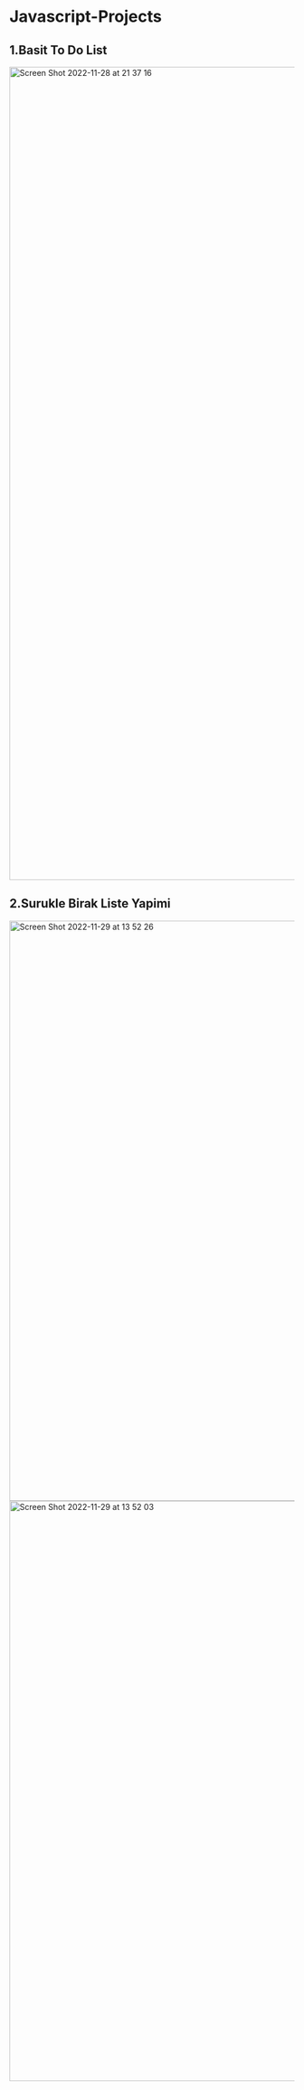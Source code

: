# Javascript-Projects
## 1.Basit To Do List 
<img width="1438" alt="Screen Shot 2022-11-28 at 21 37 16" src="https://user-images.githubusercontent.com/71133148/204354631-009cca98-3637-4017-86e2-b75bbd7fe20b.png">

## 2.Surukle Birak Liste Yapimi
<img width="1026" alt="Screen Shot 2022-11-29 at 13 52 26" src="https://user-images.githubusercontent.com/71133148/204514855-2330e4f8-8959-4647-8269-5d5e0df2f204.png">
<img width="1026" alt="Screen Shot 2022-11-29 at 13 52 03" src="https://user-images.githubusercontent.com/71133148/204514860-231c171e-7730-43e9-a43e-45c4f6f4de11.png">
